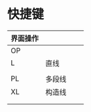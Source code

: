 # 快捷键

| 界面操作 |        |      |      |
| -------- | ------ | ---- | ---- |
| OP       |        |      |      |
| L        | 直线   |      |      |
|          |        |      |      |
| PL       | 多段线 |      |      |
| XL       | 构造线 |      |      |
|          |        |      |      |
|          |        |      |      |



